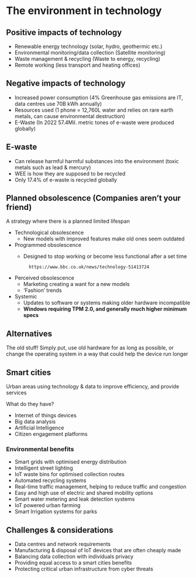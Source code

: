 # The environment in technology

## Positive impacts of technology

- Renewable energy technology (solar, hydro, geothermic etc.)
- Environmental monitoring/data collection (Satellite monitoring)
- Waste management & recycling (Waste to energy, recycling)
- Remote working (less transport and heating offices)

## Negative impacts of technology

- Increased power consumption (4% Greenhouse gas emissions are IT, data centres use 70B kWh annually)
- Resources used (1 phone = 12,760L water and relies on rare earth metals, can cause environmental destruction)
- E-Waste (In 2022 57.4Mil. metric tones of e-waste were produced globally)

## E-waste

- Can release harmful harmful substances into the environment (toxic metals such as lead & mercury)
- WEE is how they are supposed to be recycled
- Only 17.4% of e-waste is recycled globally

## Planned obsolescence (Companies aren’t your friend)

A strategy where there is a planned limited lifespan

- Technological obsolescence
    - New models with improved features make old ones seem outdated
- Programmed obsolescence
    - Designed to stop working or become less functional after a set time
    
            https://www.bbc.co.uk/news/technology-51413724
    
- Perceived obsolescence
    - Marketing creating a want for a new models
    - ‘Fashion’ trends
- Systemic
    - Updates to software or systems making older hardware incompatible
    - **Windows requiring TPM 2.0, and generally much higher minimum specs**

## Alternatives

The old stuff! Simply put, use old hardware for as long as possible, or change the operating system in a way that could help the device run longer

## Smart cities

Urban areas using technology & data to improve efficiency, and provide services

What do they have?

- Internet of things devices
- Big data analysis
- Artificial Intelligence
- Citizen engagement platforms

### Environmental benefits

- Smart grids with optimised energy distribution
- Intelligent street lighting
- IoT waste bins for optimised collection routes
- Automated recycling systems
- Real-time traffic management, helping to reduce traffic and congestion
- Easy and high use of electric and shared mobility options
- Smart water metering and leak detection systems
- IoT powered urban farming
- Smart Irrigation systems for parks

## Challenges & considerations

- Data centres and network requirements
- Manufacturing & disposal of IoT devices that are often cheaply made
- Balancing data collection with individuals privacy
- Providing equal access to a smart cities benefits
- Protecting critical urban infrastructure from cyber threats